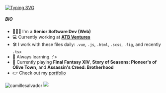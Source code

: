 [![Typing SVG](https://readme-typing-svg.demolab.com?font=Fira+Code&pause=1000&color=9A709A&width=435&lines=Hi%2C+friend!+%F0%9F%91%8B;I'm+Camille++%F0%9F%99%88)](https://git.io/typing-svg)

##### BIO

- 👩🏻‍💻 I'm a **Senior Software Dev (Web)**
- 💻 Currently working at **[ATB Ventures](https://atbventures.com/)**
- 🛠 I work with these files daily: `.vue`, `.js`, `.html`, `.scss`, `.fig`, and recently `.tsx`
- 🌱 Always learning. :'>
- 👾 Currently playing **Final Fantasy XIV**, **Story of Seasons: Pioneer's of Olive Town**, and **Assassin's Creed: Brotherhood**
- 👉 Check out my [portfolio](https://camillesalvador.github.io/camillesalvador/) 

<img align="center" src="https://github-readme-stats.vercel.app/api?username=camillesalvador&show_icons=true&locale=en&theme=dark" alt="camillesalvador" />

<img src="https://github-readme-stats.vercel.app/api/top-langs?username=camillesalvador&layout=compact&theme=dark"/>
